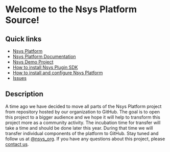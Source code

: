 # Welcome to the Nsys Platform Source!

## Quick links

* [Nsys Platform][1]
* [Nsys Platform Documentation][2]
* [Nsys Demo Project][3]
* [How to install Nsys Plugin SDK][4]
* [How to install and configure Nsys Platform][5]
* [Issues][6]

## Description

A time ago we have decided to move all parts of the Nsys Platform project from repository hosted by our organization to GitHub. 
The goal is to open this project to a bigger audience and we hope it will help to transform this project more as a community activity. 
The incubation time for transfer will take a time and should be done later this year. During that time we will transfer individual 
components of the platform to GitHub. Stay tuned and follow us at [@nsys_org](https://twitter.com/nsys_org). If you have any
questions about this project, please [contact us](mailto:info@nsys.org).

[1]: https://nsys.org
[2]: http://doc.nsys.org/display/NSYS/
[3]: http://doc.nsys.org/display/NSYS/Nsys+Demo
[4]: http://doc.nsys.org/display/NSYS/Nsys+Plugin+SDK
[5]: http://doc.nsys.org/display/NSYS/Nsys+Installation+and+Configuration
[6]: http://jira.nsys.org/browse/NSYS
